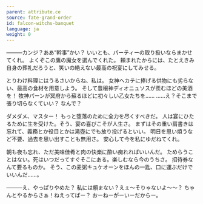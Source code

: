 ```yaml
---
parent: attribute.ce
source: fate-grand-order
id: falcon-witchs-banquet
language: ja
weight: 0
---
```


―――カンジ？ああ“幹事”かい？
いいとも、パーティーの取り扱いならまかせてくれ。
よくぞこの鷹の魔女を選んでくれた。
頼まれたからには、たとえきみ自身の葬礼だろうと、笑いの絶えない最高の祝宴にしてみせる。

とりわけ料理にはうるさいからね、私は。
女神ヘカテに捧げる供物にも劣らない、最高の食材を用意しよう。
そして豊穣神ディオニュソスが羨むほどの美酒を！
牧神パーンが冥府から蘇るほどに初々しい乙女たちを……
……え？そこまで張り切らなくていい？
なんで？

ダメダメ、マスター！
もっと堕落のために全力を尽くすべきだ。
人は宴にひたるために生を受けた。そう、宴の喜びこそが人生さ。
まずはその重い肩書きは忘れて、義務とか役目とかは滝壺にでも放り投げるといい。
明日を思い煩うなど不要、過去を思い出すことも無用さ。
安心して今を私にゆだねてくれ。

朝も夜も忘れ、ただ美味佳肴と肉の快楽に酔い痴れればいいんだ。
ためらうことはない。死はいつだってすぐそこにある。楽しむなら今のうちさ。
招待券なんて要るものか。
そう、この麦粥キュケオーンをほんの一匙、口に運ぶだけでいいんだ……。

―――え、やっぱりやめた？
私には頼まない？えぇ～そりゃないよ～～？
ちゃんとやるからさぁ！ねえってばー？
おーねーがーいーだからー。
